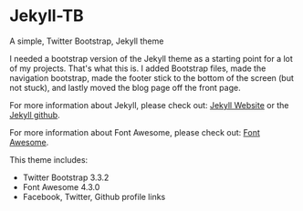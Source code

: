 # Jekyll-TB
A simple, Twitter Bootstrap, Jekyll theme

I needed a bootstrap version of the Jekyll theme as a starting point for a lot of my projects. That's what this is. I added Bootstrap files, made the navigation bootstrap, made the footer stick to the bottom of the screen (but not stuck), and lastly moved the blog page off the front page.

For more information about Jekyll, please check out: [Jekyll Website](http://jekyllrb.com/) or the [Jekyll github](http://github.com/jekyll/jekyll).

For more information about Font Awesome, please check out: [Font Awesome](http://fortawesome.github.io/).

This theme includes:
* Twitter Bootstrap 3.3.2
* Font Awesome 4.3.0
* Facebook, Twitter, Github profile links
